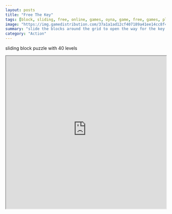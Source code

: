 ```yaml
---
layout: posts
title: "Free The Key"
tags: [block, sliding, free, online, games, oyna, game, free, games, play, play, games]
image: "https://img.gamedistribution.com/37a1a1ad12cf407189a41ee14cc8f446.jpg"
summary: "slide the blocks around the grid to open the way for the key block to reach the exit  free online games oyna game free games play play games"
category: "Action"
---
```


sliding block puzzle with 40 levels

<iframe width="100%" height="480px;" src="https://html5.gamedistribution.com/37a1a1ad12cf407189a41ee14cc8f446/"></iframe>